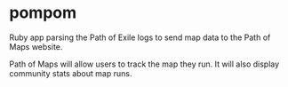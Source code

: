 # pompom

Ruby app parsing the Path of Exile logs to send map data to the Path of Maps website.

Path of Maps will allow users to track the map they run. It will also display community stats about map runs.
